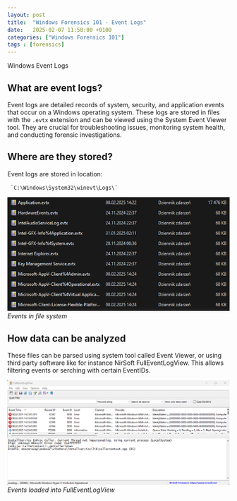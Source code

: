 ```yaml
---
layout: post
title:  "Windows Forensics 101 - Event Logs"
date:   2025-02-07 11:58:00 +0100
categories: ["Windows Forensics 101"]
tags : [forensics]
---
```


Windows Event Logs 

## What are event logs? 

Event logs are detailed records of system, security, and application events that occur on a Windows operating system. These logs are stored in files with the `.evtx` extension and can be viewed using the System Event Viewer tool. They are crucial for troubleshooting issues, monitoring system health, and conducting forensic investigations.

## Where are they stored? 

Event logs are stored in location: 

```text
 `C:\Windows\System32\winevt\Logs\` 
```

![img-description](/assets/img/windows-evtx_logs.png)
_Events in file system_


## How data can be analyzed

These files can be parsed using system tool called Event Viewer, or using third party software like for instance NirSoft FullEventLogView. 
This allows filtering events or serching with certain EventIDs.

![img-description](/assets/img/forensics-windows_eventlogs.png)
_Events loaded into FullEventLogView_


